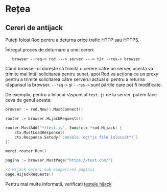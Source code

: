 # Rețea

## Cereri de antijack

Puteți folosi Rod pentru a deturna orice trafic HTTP sau HTTPS.

Întregul proces de deturnare a unei cereri:

```text
   browser --req-> rod ---> server ---> tir --res-> browser
```

Când browser-ul dorește să trimită o cerere către un server, acesta va trimite mai întâi solicitarea pentru sunet, apoi Rod va acționa ca un proxy pentru a trimite solicitarea către serverul actual și pentru a returna răspunsul la browser. `--req->` și `--res->` sunt părțile care pot fi modificate.

De exemplu, pentru a înlocui răspunsul `test.js` de la server, putem face ceva de genul acesta:

```go
browser := rod.New().MustConnect()

router := browser.HijackRequests()

router.MustAdd("*/test.js", func(ctx *rod.Hijack) {
    ctx.MustLoadResponse()
    ctx.Response.Setody(`console. og("js file înlocuit")`)
})

mergi router.Run()

pagina := browser.MustPage("https://test.com/")

// Hijack cereri sub acoperirea paginii
page.HijackRequests()
```

Pentru mai multe informații, verificați [testele hijack](https://github.com/go-rod/rod/blob/master/hijack_test.go)
